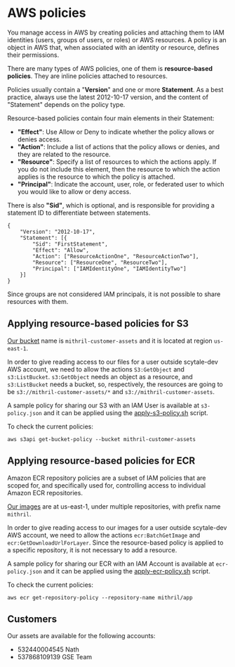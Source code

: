# AWS policies

You manage access in AWS by creating policies and attaching them to IAM identities (users, groups of users, or roles) or AWS resources. A policy is an object in AWS that, when associated with an identity or resource, defines their permissions. 

There are many types of AWS policies, one of them is **resource-based policies**. They are inline policies attached to resources.

Policies usually contain a "**Version**" and one or more **Statement**. 
As a best practice, always use the latest 2012-10-17 version, and the content of "Statement" depends on the policy type.

Resource-based policies contain four main elements in their Statement:
- **"Effect"**: Use Allow or Deny to indicate whether the policy allows or denies access.
- **"Action"**: Include a list of actions that the policy allows or denies, and they are related to the resource.
- **"Resource"**: Specify a list of resources to which the actions apply. If you do not include this element, then the resource to which the action applies is the resource to which the policy is attached.
- **"Principal"**: Indicate the account, user, role, or federated user to which you would like to allow or deny access.

There is also **"Sid"**, which is optional, and is responsible for providing a statement ID to differentiate between statements.

```
{
    "Version": "2012-10-17",
    "Statement": [{
        "Sid": "FirstStatement",
        "Effect": "Allow",
        "Action": ["ResourceActionOne", "ResourceActionTwo"],
        "Resource": ["ResourceOne", "ResourceTwo"], 
        "Principal": ["IAMIdentityOne", "IAMIdentityTwo"]
    }]
}
```

Since groups are not considered IAM principals, it is not possible to share resources with them.

## Applying resource-based policies for S3

[Our bucket](https://s3.console.aws.amazon.com/s3/buckets/mithril-customer-assets?region=us-east-1&tab=objects) name is `mithril-customer-assets` and it is located at region `us-east-1`.

In order to give reading access to our files for a user outside scytale-dev AWS account, we need to allow the actions `S3:GetObject` and `s3:ListBucket`. `s3:GetObject` needs an object as a resource, and `s3:ListBucket` needs a bucket, so, respectively, the resources are going to be `s3://mithril-customer-assets/*` and `s3://mithril-customer-assets`.

A sample policy for sharing our S3 with an IAM User is available at `s3-policy.json` and it can be applied using the [apply-s3-policy.sh](apply-s3-policy.sh) script.

To check the current policies:
```
aws s3api get-bucket-policy --bucket mithril-customer-assets
```

## Applying resource-based policies for ECR

Amazon ECR repository policies are a subset of IAM policies that are scoped for, and specifically used for, controlling access to individual Amazon ECR repositories.

[Our images](https://console.aws.amazon.com/ecr/repositories?region=us-east-1) are at us-east-1, under multiple repositories, with prefix name `mithril`.

In order to give reading access to our images for a user outside scytale-dev AWS account, we need to allow the actions `ecr:BatchGetImage` and `ecr:GetDownloadUrlForLayer`. Since the resource-based policy is applied to a specific repository, it is not necessary to add a resource.

A sample policy for sharing our ECR with an IAM Account is available at `ecr-policy.json` and it can be applied using the [apply-ecr-policy.sh](apply-ecr-policy.sh) script.

To check the current policies:
```
aws ecr get-repository-policy --repository-name mithril/app
```

## Customers

Our assets are available for the following accounts:

- 532440004545 Nath
- 537868109139 GSE Team
